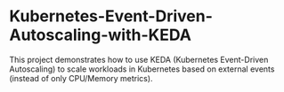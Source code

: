 # Kubernetes-Event-Driven-Autoscaling-with-KEDA
This project demonstrates how to use KEDA (Kubernetes Event-Driven Autoscaling) to scale workloads in Kubernetes based on external events (instead of only CPU/Memory metrics).

